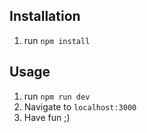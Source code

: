 
## Installation
1. run `npm install` 

## Usage 

1. run `npm run dev`
2. Navigate to `localhost:3000`
3. Have fun ;)

